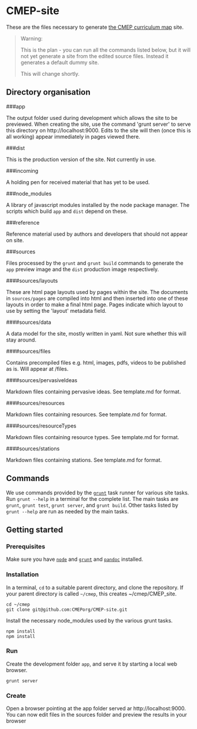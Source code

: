 CMEP-site
=========

These are the files necessary to generate  [the CMEP curriculum map](http://cambridge.maths.org) site.


>
> Warning:
>
> This is the plan - you can run all the commands listed below, but it will
> not yet generate a site from the edited source files. 
> Instead it generates a default dummy site.
>
> This will change shortly.
>


Directory organisation
----------------------

###app

The output folder used during development which allows the site to be previewed. When creating the site, use the command 'grunt server' to serve this directory on http://localhost:9000. Edits to the site will then (once this is all working) appear immediately in pages viewed there.

###dist

This is the production version of the site. Not currently in use.

###incoming

A holding pen for received material that has yet to be used.

###node_modules

A library of javascript modules installed by the node package manager. The scripts which build `app` and `dist` depend on these.

###reference

Reference material used by authors and developers that should not appear on site.

###sources

Files processed by the `grunt` and `grunt build` commands to generate the `app` preview image and the `dist` production image respectively.

####sources/layouts

These are html page layouts used by pages within the site. The documents in `sources/pages` are compiled into html and then inserted into one of these layouts in order to make a final html page. Pages indicate which layout to use by setting the 'layout' metadata field.

####sources/data

A data model for the site, mostly written in yaml. Not sure whether this will stay around.

####sources/files

Contains precompiled files e.g. html, images, pdfs, videos to be published as is. Will appear at <serverRootUrl>/files.

####sources/pervasiveIdeas
	
Markdown files containing pervasive ideas. See template.md for format.

####sources/resources
	
Markdown files containing resources. See template.md for format.

####sources/resourceTypes
	
Markdown files containing resource types. See template.md for format.

####sources/stations
	
Markdown files containing stations. See template.md for format.



Commands
--------

We use commands provided by the [`grunt`](http://gruntjs.com/) task runner for various site tasks. Run `grunt --help` in a terminal for the complete list. The main tasks are `grunt`, `grunt test`, `grunt server`, and `grunt build`. Other tasks listed by `grunt --help` are run as needed by the main tasks.

Getting started
---------------

### Prerequisites

Make sure you have [`node`](http://nodejs.org/) and [`grunt`](http://gruntjs.com/) and [`pandoc`](http://johnmacfarlane.net/pandoc/) installed.

### Installation

In a terminal, `cd` to a suitable parent directory, and clone the repository. If your parent directory is called `~/cmep`, this creates
~/cmep/CMEP_site.

```
cd ~/cmep
git clone git@github.com:CMEPorg/CMEP-site.git
```

Install the necessary node_modules used by the various grunt tasks.
```
npm install
npm install
```

### Run

Create the development folder `app`, and serve it by starting a 
local web browser.
```
grunt server
```

### Create

Open a browser pointing at the app folder served ar http://localhost:9000. You can now edit files in the sources folder and preview the results in
your browser


